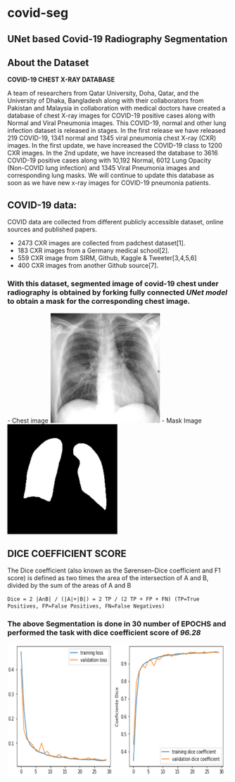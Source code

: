 # covid-seg
## UNet based Covid-19 Radiography Segmentation

## About the Dataset
**COVID-19 CHEST X-RAY DATABASE**

A team of researchers from Qatar University, Doha, Qatar, and the University of Dhaka, Bangladesh along with their collaborators from Pakistan and Malaysia in collaboration with medical doctors have created a database of chest X-ray images for COVID-19 positive cases along with Normal and Viral Pneumonia images. This COVID-19, normal and other lung infection dataset is released in stages. In the first release we have released 219 COVID-19, 1341 normal and 1345 viral pneumonia chest X-ray (CXR) images. In the first update, we have increased the COVID-19 class to 1200 CXR images. In the 2nd update, we have increased the database to 3616 COVID-19 positive cases along with 10,192 Normal, 6012 Lung Opacity (Non-COVID lung infection) and 1345 Viral Pneumonia images and corresponding lung masks. We will continue to update this database as soon as we have new x-ray images for COVID-19 pneumonia patients.  


**COVID-19 data:**
-----------------------
COVID data are collected from different publicly accessible dataset, online sources and published papers.
- 2473 CXR images are collected from padchest dataset[1].
- 183 CXR images from a Germany medical school[2].
- 559 CXR image from SIRM, Github, Kaggle & Tweeter[3,4,5,6]
- 400 CXR images from another Github source[7].

### With this dataset, segmented image of covid-19 chest under radiography is obtained by forking fully connected ***UNet model*** to obtain a mask for the corresponding chest image.

<div style="display:flex list-style-type:none padding:15">
  - Chest image 
  <img src="https://github.com/thechirag2002/covid-seg/blob/e40248cdbd8ca13db27213bc27025958033ef974/images/chest-image.png" width="250" height="250"/>
  - Mask Image
  <img src="https://github.com/thechirag2002/covid-seg/blob/e40248cdbd8ca13db27213bc27025958033ef974/images/chest-mask.png" width="250" height="250"/>
</div>

## DICE COEFFICIENT SCORE
The Dice coefficient (also known as the Sørensen–Dice coefficient and F1 score) is defined as two times the area of the intersection of A and B, divided by the sum of the areas of A and B
```
Dice = 2 |A∩B| / (|A|+|B|) = 2 TP / (2 TP + FP + FN) (TP=True Positives, FP=False Positives, FN=False Negatives)
```

### The above Segmentation is done in 30 number of EPOCHS and performed the task with dice coefficient score of _96.28_
<img src="https://github.com/thechirag2002/covid-seg/blob/b6b899fefa7727b0454bdf1b8be02ef9290991df/images/curves.png" width="750" height="300"/>
